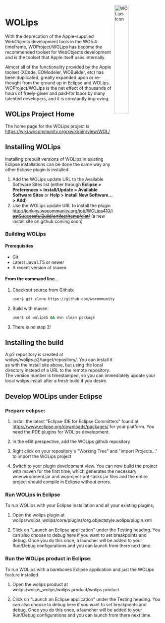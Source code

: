 <img src="https://wiki.wocommunity.org/xwiki/bin/download/WOL/Home/WebHome/icon_256x256.png" alt="WOLips Icon" width="30%" style="float: right;"/>

# WOLips

With the deprecation of the Apple-supplied WebObjects development tools in the WO5.4 timeframe, WOProject/WOLips has become the recommended toolset for WebObjects development and is the toolset that Apple itself uses internally.

Almost all of the functionality provided by the Apple toolset (XCode, EOModeler, WOBuilder, etc) has been duplicated, greatly expanded upon or re-thought from the ground up in Eclipse and WOLips. WOProject/WOLips is the net effect of thousands of hours of freely-given and paid-for labor by many talented developers, and it is constantly improving.

## WOLips Project Home

The home page for the WOLips project is <a href="https://wiki.wocommunity.org/xwiki/bin/view/WOL/">https://wiki.wocommunity.org/xwiki/bin/view/WOL/</a>


## Installing WOLips

Installing prebuilt versions of WOLips in existing Eclipse installations can be done the same way any other Eclipse plugin is installed.


1. Add the WOLips update URL to the Available Software Sites list (either through **Eclipse > Preferences > Install/Update > Available Software Sites** or **Help > Install New Software... > Add**)
2. Use the WOLips update URL to install the plugin <s>http://jenkins.wocommunity.org/job/WOLips410/lastSuccessfulBuild/artifact/temp/dist/</s> (a new install site on github coming soon)




### Building WOLips

#### Prerequisites
* Git
* Latest Java LTS or newer
* A recent version of maven

#### From the command line...

1. Checkout source from Github:

	```bash
	user$ git clone https://github.com/wocommunity/wolips.git wolips5
	```

2. Build with maven:
	
	```bash
	user$ cd wolips5 && mvn clean package
	```

3. There is no step 3!

## Installing the build

A p2 repository is created at wolips/wolips.p2/target/repository/. You can install it as with the install site above, but using the local directory instead of a URL to the remote repository. The version number is timestamped, so you can immediately update your local wolips install after a fresh build if you desire.

## Develop WOLips under Eclipse

### Prepare eclipse:

1) Install the latest "Eclipse IDE for Eclipse Committers" found at <a href="https://www.eclipse.org/downloads/packages/">https://www.eclipse.org/downloads/packages/</a> for your platform. You need the PDE plugins for WOLips development. 

2) In the eGit perspective, add the WOLips github repository

3) Right click on your repository's "Working Tree" and "Import Projects..." to import the WOLips project
   
4) Switch to your plugin development view. You can now build the project with maven for the first time, which generates the necessary woenvironment.jar and woproject-ant-tasks.jar files and the entire project should compile in Eclipse without errors.


### Run WOLips in Eclipse

To run WOLips with your Eclipse installation and all your existing plugins,

1) Open the wolips plugin at wolips/wolips_wolips/core/plugins/org.objectstyle.wolips/plugin.xml
   
2) Click on "Launch an Eclipse application" under the Testing heading. You can also choose to debug here if you want to set breakpoints and debug. Once you do this once, a launcher will be added to your Run/Debug configurations and you can launch from there next time.

### Run the WOLips product in Eclipse:

To run WOLips with a barebones Eclipse application and just the WOLips feature installed

1) Open the wolips product at wolips/wolips_wolips/wolips.product/wolips.product

2) Click on "Launch an Eclipse application" under the Testing heading. You can also choose to debug here if you want to set breakpoints and debug. Once you do this once, a launcher will be added to your Run/Debug configurations and you can launch from there next time.

